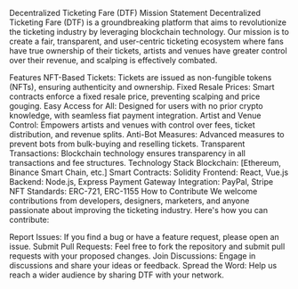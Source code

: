 Decentralized Ticketing Fare (DTF)
Mission Statement
Decentralized Ticketing Fare (DTF) is a groundbreaking platform that aims to revolutionize the ticketing industry by leveraging blockchain technology. Our mission is to create a fair, transparent, and user-centric ticketing ecosystem where fans have true ownership of their tickets, artists and venues have greater control over their revenue, and scalping is effectively combated.

Features
NFT-Based Tickets: Tickets are issued as non-fungible tokens (NFTs), ensuring authenticity and ownership.
Fixed Resale Prices: Smart contracts enforce a fixed resale price, preventing scalping and price gouging.
Easy Access for All: Designed for users with no prior crypto knowledge, with seamless fiat payment integration.
Artist and Venue Control: Empowers artists and venues with control over fees, ticket distribution, and revenue splits.
Anti-Bot Measures: Advanced measures to prevent bots from bulk-buying and reselling tickets.
Transparent Transactions: Blockchain technology ensures transparency in all transactions and fee structures.
Technology Stack
Blockchain: [Ethereum, Binance Smart Chain, etc.]
Smart Contracts: Solidity
Frontend: React, Vue.js
Backend: Node.js, Express
Payment Gateway Integration: PayPal, Stripe
NFT Standards: ERC-721, ERC-1155
How to Contribute
We welcome contributions from developers, designers, marketers, and anyone passionate about improving the ticketing industry. Here's how you can contribute:

Report Issues: If you find a bug or have a feature request, please open an issue.
Submit Pull Requests: Feel free to fork the repository and submit pull requests with your proposed changes.
Join Discussions: Engage in discussions and share your ideas or feedback.
Spread the Word: Help us reach a wider audience by sharing DTF with your network.
